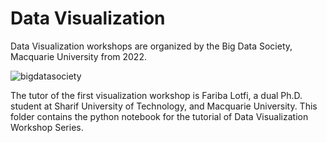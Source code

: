 # Data Visualization
 
Data Visualization workshops are organized by the Big Data Society, Macquarie University from 2022.

![bigdatasociety](https://user-images.githubusercontent.com/38458092/144376073-91a9f8f6-3c19-4e2a-8e05-f8d92d66a604.JPG)

The tutor of the first visualization workshop is Fariba Lotfi, a dual Ph.D. student at Sharif University of Technology, and Macquarie University. This folder contains the python notebook for the tutorial of Data Visualization Workshop Series.

